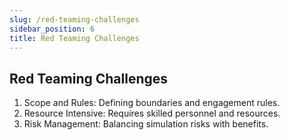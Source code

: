 ```yaml
---
slug: /red-teaming-challenges
sidebar_position: 6
title: Red Teaming Challenges
---
```


## Red Teaming Challenges

1. Scope and Rules: Defining boundaries and engagement rules.
2. Resource Intensive: Requires skilled personnel and resources.
3. Risk Management: Balancing simulation risks with benefits.
